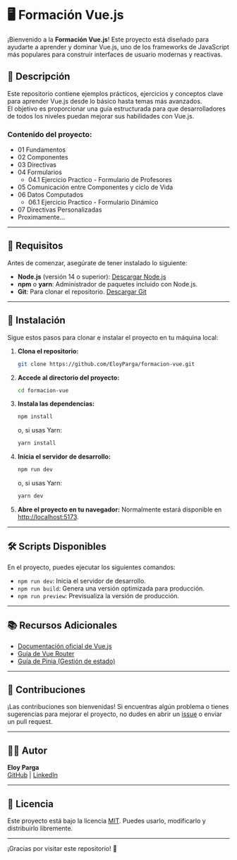 
# 🖥️ Formación Vue.js

¡Bienvenido a la **Formación Vue.js**! Este proyecto está diseñado para ayudarte a aprender y dominar Vue.js, uno de los frameworks de JavaScript más populares para construir interfaces de usuario modernas y reactivas.

## 📖 Descripción

Este repositorio contiene ejemplos prácticos, ejercicios y conceptos clave para aprender Vue.js desde lo básico hasta temas más avanzados.  
El objetivo es proporcionar una guía estructurada para que desarrolladores de todos los niveles puedan mejorar sus habilidades con Vue.js.

### Contenido del proyecto:
- 01 Fundamentos
- 02 Componentes
- 03 Directivas 
- 04 Formularios
   - 04.1 Ejercicio Practico - Formulario de Profesores
- 05 Comunicación entre Componentes y ciclo de Vida
- 06 Datos Computados
   - 06.1 Ejercicio Practico - Formulario Dinámico
- 07 Directivas Personalizadas
- Proximamente...

---

## 🚀 Requisitos

Antes de comenzar, asegúrate de tener instalado lo siguiente:

- **Node.js** (versión 14 o superior): [Descargar Node.js](https://nodejs.org/)
- **npm** o **yarn**: Administrador de paquetes incluido con Node.js.
- **Git**: Para clonar el repositorio. [Descargar Git](https://git-scm.com/)

---

## 📂 Instalación

Sigue estos pasos para clonar e instalar el proyecto en tu máquina local:

1. **Clona el repositorio:**
   ```bash
   git clone https://github.com/EloyParga/formacion-vue.git
   ```

2. **Accede al directorio del proyecto:**
   ```bash
   cd formacion-vue
   ```

3. **Instala las dependencias:**
   ```bash
   npm install
   ```
   o, si usas Yarn:
   ```bash
   yarn install
   ```

4. **Inicia el servidor de desarrollo:**
   ```bash
   npm run dev
   ```
   o, si usas Yarn:
   ```bash
   yarn dev
   ```

5. **Abre el proyecto en tu navegador:**
   Normalmente estará disponible en [http://localhost:5173](http://localhost:5173).

---

## 🛠️ Scripts Disponibles

En el proyecto, puedes ejecutar los siguientes comandos:

- `npm run dev`: Inicia el servidor de desarrollo.
- `npm run build`: Genera una versión optimizada para producción.
- `npm run preview`: Previsualiza la versión de producción.

---

## 📚 Recursos Adicionales

- [Documentación oficial de Vue.js](https://vuejs.org/)
- [Guía de Vue Router](https://router.vuejs.org/)
- [Guía de Pinia (Gestión de estado)](https://pinia.vuejs.org/)

---

## 🤝 Contribuciones

¡Las contribuciones son bienvenidas! Si encuentras algún problema o tienes sugerencias para mejorar el proyecto, no dudes en abrir un [issue](https://github.com/EloyParga/formacion-vue/issues) o enviar un pull request.

---

## 🧑‍💻 Autor

**Eloy Parga**  
[GitHub](https://github.com/EloyParga) | [LinkedIn](https://www.linkedin.com/in/eloy-parga)

---

## 📄 Licencia

Este proyecto está bajo la licencia [MIT](https://opensource.org/licenses/MIT). Puedes usarlo, modificarlo y distribuirlo libremente.

---

¡Gracias por visitar este repositorio! 🚀
